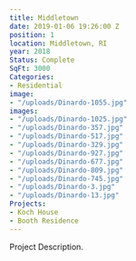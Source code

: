 ```yaml
---
title: Middletown
date: 2019-01-06 19:26:00 Z
position: 1
location: Middletown, RI
year: 2018
Status: Complete
SqFt: 3000
Categories:
- Residential
image:
- "/uploads/Dinardo-1055.jpg"
images:
- "/uploads/Dinardo-1025.jpg"
- "/uploads/Dinardo-357.jpg"
- "/uploads/Dinardo-517.jpg"
- "/uploads/Dinardo-329.jpg"
- "/uploads/Dinardo-927.jpg"
- "/uploads/Dinardo-677.jpg"
- "/uploads/Dinardo-809.jpg"
- "/uploads/Dinardo-745.jpg"
- "/uploads/Dinardo-3.jpg"
- "/uploads/Dinardo-13.jpg"
Projects:
- Koch House
- Booth Residence
---
```


Project Description.